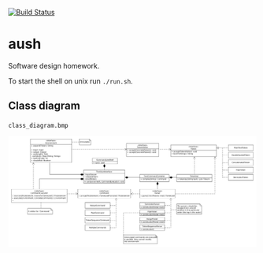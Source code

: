 [![Build Status](https://travis-ci.org/xosmig/aush.svg?branch=master)](https://travis-ci.org/xosmig/aush)

# aush
Software design homework.

To start the shell on unix run `./run.sh`.

## Class diagram
`class_diagram.bmp`

![](class_diagram.bmp)

